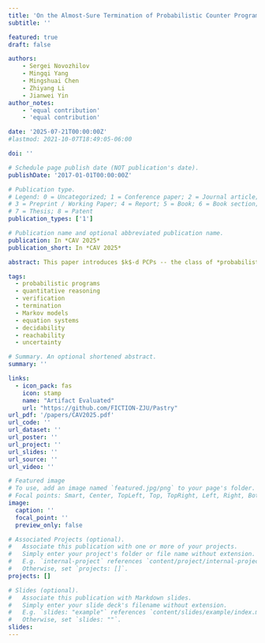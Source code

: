 ```yaml
---
title: 'On the Almost-Sure Termination of Probabilistic Counter Programs'
subtitle: ''

featured: true
draft: false

authors:
    - Sergei Novozhilov
    - Mingqi Yang
    - Mingshuai Chen
    - Zhiyang Li
    - Jianwei Yin
author_notes:
    - 'equal contribution'
    - 'equal contribution'

date: '2025-07-21T00:00:00Z'
#lastmod: 2021-10-07T18:49:05-06:00

doi: ''

# Schedule page publish date (NOT publication's date).
publishDate: '2017-01-01T00:00:00Z'

# Publication type.
# Legend: 0 = Uncategorized; 1 = Conference paper; 2 = Journal article;
# 3 = Preprint / Working Paper; 4 = Report; 5 = Book; 6 = Book section;
# 7 = Thesis; 8 = Patent
publication_types: ['1']

# Publication name and optional abbreviated publication name.
publication: In *CAV 2025*
publication_short: In *CAV 2025*

abstract: This paper introduces $k$-d PCPs -- the class of *probabilistic counter programs* with $k \in \mathbb{N}$ counter variables inducing possibly infinite-state Markov chains. We show that the universal (positive) almost-sure termination problem is *undecidable* for $k$-d PCPs in general, yet *decidable* for $1$-d PCPs. We present an efficient decision procedure for the latter leveraging the technique of *Markov chain finitization*. Moreover, we identify several classes of $k$-d PCPs that are reducible to $1$-d PCPs -- thus their termination properties can be inferred automatically. Experiments demonstrate that our decision procedure can certify (positive) almost-sure termination -- without resorting to invariants or supermartingales -- of non-trivial probabilistic programs beyond the scope of existing tools.

tags:
  - probabilistic programs
  - quantitative reasoning
  - verification
  - termination
  - Markov models
  - equation systems
  - decidability
  - reachability
  - uncertainty

# Summary. An optional shortened abstract.
summary: ''

links:
  - icon_pack: fas
    icon: stamp
    name: "Artifact Evaluated"
    url: "https://github.com/FICTION-ZJU/Pastry"
url_pdf: '/papers/CAV2025.pdf'
url_code: ''
url_dataset: ''
url_poster: ''
url_project: ''
url_slides: ''
url_source: ''
url_video: ''

# Featured image
# To use, add an image named `featured.jpg/png` to your page's folder.
# Focal points: Smart, Center, TopLeft, Top, TopRight, Left, Right, BottomLeft, Bottom, BottomRight.
image:
  caption: ''
  focal_point: ''
  preview_only: false

# Associated Projects (optional).
#   Associate this publication with one or more of your projects.
#   Simply enter your project's folder or file name without extension.
#   E.g. `internal-project` references `content/project/internal-project/index.md`.
#   Otherwise, set `projects: []`.
projects: []

# Slides (optional).
#   Associate this publication with Markdown slides.
#   Simply enter your slide deck's filename without extension.
#   E.g. `slides: "example"` references `content/slides/example/index.md`.
#   Otherwise, set `slides: ""`.
slides:
---
```


<!-- {{% callout note %}}
Click the _Cite_ button above to demo the feature to enable visitors to import publication metadata into their reference management software.
{{% /callout %}} -->
